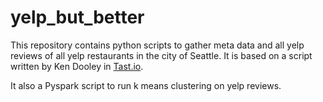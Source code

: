 # yelp_but_better

This repository contains python scripts to gather meta data and all yelp reviews of all yelp restaurants in the city of Seattle.
It is based on a script written by Ken Dooley in [Tast.io](https://github.com/KenDooley/Tast.io).

It also a Pyspark script to run k means clustering on yelp reviews. 
